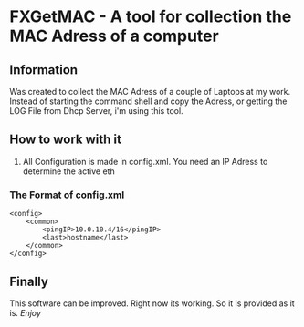 # FXGetMAC - A tool for collection the MAC Adress of a computer

## Information

Was created to collect the MAC Adress of a couple of Laptops at my work.
Instead of starting the command shell and copy the Adress, or getting the
LOG File from Dhcp Server, i'm using this tool.

## How to work with it
1. All Configuration is made in config.xml.
   You need an IP Adress to determine the active eth

### The Format of config.xml
```
<config>
    <common>
        <pingIP>10.0.10.4/16</pingIP>
        <last>hostname</last>
    </common>
</config>
```

## Finally
This software can be improved. Right now its working.
So it is provided as it is. *Enjoy*
